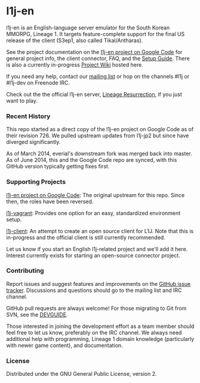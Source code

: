 # l1j-en

l1j-en is an English-language server emulator for the South Korean MMORPG,
Lineage 1.  It targets feature-complete support for the final US release of the
client (S3ep1, also called Tikal/Antharas).

See the project documentation on the
[l1j-en project on Google Code](http://code.google.com/p/l1j-en) for general
project info, the client connector, FAQ, and the
[Setup Guide](https://code.google.com/p/l1j-en/wiki/SetupGuide).  There is also
a currently in-progress [Project Wiki](https://github.com/l1j/en/wiki) hosted
here.

If you need any help, contact our
[mailing list](https://groups.google.com/forum/#!forum/l1j-en) or hop on the
channels #l1j or #l1j-dev on Freenode IRC.

Check out the the official l1j-en server,
[Lineage Resurrection](https://zelgo.net/linweb/default/index), if you just
want to play.

### Recent History

This repo started as a direct copy of the l1j-en project on Google Code as of
their revision 726.  We pulled upstream updates from l1j-jp2 but since have
diverged significantly.

As of March 2014, everial's downstream fork was merged back into master.  As of
June 2014, this and the Google Code repo are synced, with this GitHub version
typically getting fixes first.

### Supporting Projects

[l1j-en project on Google Code](http://code.google.com/p/l1j-en): The original
upstream for this repo.  Since then, the roles have been reversed.

[l1j-vagrant](https://github.com/phuedx/l1j-vagrant): Provides one option for
an easy, standardized environment setup.

[l1j-client](https://github.com/uglyoldbob/l1j-client): An attempt to create an
open source client for L1J.  Note that this is in-progress and the official
client is still currently recommended.

Let us know if you start an English l1j-related project and we'll add it here.
Interest currently exists for starting an open-source connector project.

### Contributing

Report issues and suggest features and improvements on the
[GitHub issue tracker](https://github.com/l1j/en/issues).  Discussions and
questions should go to the mailing list and IRC channel.

GitHub pull requests are always welcome!  For those migrating to Git from SVN,
see the [DEVGUIDE](https://github.com/l1j/en/blob/master/DEVGUIDE.md).

Those interested in joining the development effort as a team member should feel
free to let us know, preferably on the IRC channel.  We always need additional
help with programming, Lineage 1 domain knowledge (particularly with newer
game content), and documentation.

### License

Distributed under the GNU General Public License, version 2.
